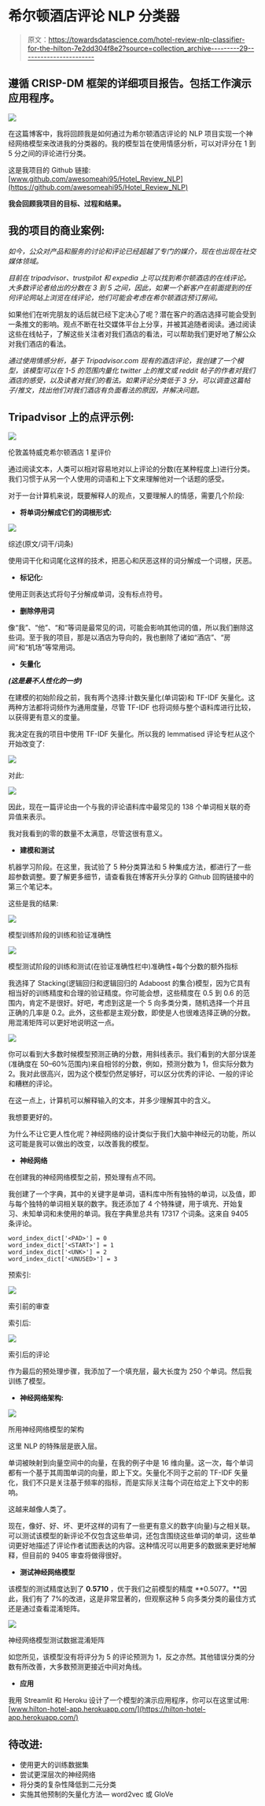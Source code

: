 # 希尔顿酒店评论 NLP 分类器

> 原文：<https://towardsdatascience.com/hotel-review-nlp-classifier-for-the-hilton-7e2dd304f8e2?source=collection_archive---------29----------------------->

## 遵循 CRISP-DM 框架的详细项目报告。包括工作演示应用程序。

![](img/797b696204a4b1cc1cedc006dd7242be.png)

在这篇博客中，我将回顾我是如何通过为希尔顿酒店评论的 NLP 项目实现一个神经网络模型来改进我的分类器的。我的模型旨在使用情感分析，可以对评分在 1 到 5 分之间的评论进行分类。

这是我项目的 Github 链接:[www.github.com/awesomeahi95/Hotel_Review_NLP](https://github.com/awesomeahi95/Hotel_Review_NLP)

**我会回顾我项目的目标、过程和结果。**

## 我的项目的商业案例:

*如今，公众对产品和服务的讨论和评论已经超越了专门的媒介，现在也出现在社交媒体领域。*

*目前在 tripadvisor、trustpilot 和 expedia 上可以找到希尔顿酒店的在线评论。大多数评论者给出的分数在 3 到 5 之间，因此，如果一个新客户在前面提到的任何评论网站上浏览在线评论，他们可能会考虑在希尔顿酒店预订房间。*

如果他们在听完朋友的话后就已经下定决心了呢？潜在客户的酒店选择可能会受到一条推文的影响。观点不断在社交媒体平台上分享，并被其追随者阅读。通过阅读这些在线帖子，了解这些关注者对我们酒店的看法，可以帮助我们更好地了解公众对我们酒店的看法。

*通过使用情感分析，基于 Tripadvisor.com 现有的酒店评论，我创建了一个模型，该模型可以在 1-5 的范围内量化 twitter 上的推文或 reddit 帖子的作者对我们酒店的感受，以及读者对我们的看法。如果评论分类低于 3 分，可以调查这篇帖子/推文，找出他们对我们酒店有负面看法的原因，并解决问题。*

## Tripadvisor 上的点评示例:

![](img/e62821b846652709528550cd65fb8395.png)

伦敦盖特威克希尔顿酒店 1 星评价

通过阅读文本，人类可以相对容易地对以上评论的分数(在某种程度上)进行分类。我们习惯于从另一个人使用的词语和上下文来理解他对一个话题的感受。

对于一台计算机来说，既要解释人的观点，又要理解人的情感，需要几个阶段:

*   **将单词分解成它们的词根形式:**

![](img/2a29eaee39ca582a2908883c6780f92a.png)

综述(原文/词干/词条)

使用词干化和词尾化这样的技术，把恶心和厌恶这样的词分解成一个词根，厌恶。

*   **标记化:**

使用正则表达式将句子分解成单词，没有标点符号。

*   **删除停用词**

像“我”、“他”、“和”等词是最常见的词，可能会影响其他词的值，所以我们删除这些词。至于我的项目，那是以酒店为导向的，我也删除了诸如“酒店”、“房间”和“机场”等常用词。

*   **矢量化**

***(这是最不人性化的一步)***

在建模的初始阶段之前，我有两个选择:计数矢量化(单词袋)和 TF-IDF 矢量化。这两种方法都将词频作为通用度量，尽管 TF-IDF 也将词频与整个语料库进行比较，以获得更有意义的度量。

我决定在我的项目中使用 TF-IDF 矢量化。所以我的 lemmatised 评论专栏从这个开始改变了:

![](img/f11f2057195da1af9f1fbab5beb1759a.png)

对此:

![](img/6bfa72a16a11d8363cf7ea178740574f.png)

因此，现在一篇评论由一个与我的评论语料库中最常见的 138 个单词相关联的奇异值来表示。

我对我看到的零的数量不太满意，尽管这很有意义。

*   **建模和测试**

机器学习阶段。在这里，我试验了 5 种分类算法和 5 种集成方法，都进行了一些超参数调整。要了解更多细节，请查看我在博客开头分享的 Github 回购链接中的第三个笔记本。

这些是我的结果:

![](img/7c69a9a14976de9c425388c54925a064.png)

模型训练阶段的训练和验证准确性

![](img/07f06fef4e6a100f80d65a148d3d52fb.png)

模型测试阶段的训练和测试(在验证准确性栏中)准确性+每个分数的额外指标

我选择了 Stacking(逻辑回归和逻辑回归的 Adaboost 的集合)模型，因为它具有相当好的训练精度和合理的验证精度。你可能会想，这些精度在 0.5 到 0.6 的范围内，肯定不是很好。好吧，考虑到这是一个 5 向多类分类，随机选择一个并且正确的几率是 0.2。此外，这些都是主观分数，即使是人也很难选择正确的分数。用混淆矩阵可以更好地说明这一点。

![](img/f60c5ded8fe03c7675c66d95a38542be.png)

你可以看到大多数时候模型预测正确的分数，用斜线表示。我们看到的大部分误差(准确度在 50–60%范围内)来自相邻的分数，例如，预测分数为 1，但实际分数为 2。我对此很高兴，因为这个模型仍然足够好，可以区分优秀的评论、一般的评论和糟糕的评论。

在这一点上，计算机可以解释输入的文本，并多少理解其中的含义。

我想要更好的。

为什么不让它更人性化呢？神经网络的设计类似于我们大脑中神经元的功能，所以这可能是我可以做出的改变，以改善我的模型。

*   **神经网络**

在创建我的神经网络模型之前，预处理有点不同。

我创建了一个字典，其中的关键字是单词，语料库中所有独特的单词，以及值，即与每个独特的单词相关联的数字。我还添加了 4 个特殊键，用于填充、开始复习、未知单词和未使用的单词。我在字典里总共有 17317 个词条。这来自 9405 条评论。

```
word_index_dict['<PAD>'] = 0
word_index_dict['<START>'] = 1
word_index_dict['<UNK>'] = 2
word_index_dict['<UNUSED>'] = 3
```

预索引:

![](img/f4b14e0ed840833746db147b91088648.png)

索引前的审查

索引后:

![](img/bf7572954e9fae5e9349ac73e6a55287.png)

索引后的评论

作为最后的预处理步骤，我添加了一个填充层，最大长度为 250 个单词。然后我训练了模型。

*   **神经网络架构:**

![](img/0c0525080e313828b9cecea252e97e02.png)

所用神经网络模型的架构

这里 NLP 的特殊层是嵌入层。

单词被映射到向量空间中的向量，在我的例子中是 16 维向量。这一次，每个单词都有一个基于其周围单词的向量，即上下文。矢量化不同于之前的 TF-IDF 矢量化，我们不只是关注基于频率的指标，而是实际关注每个词在给定上下文中的影响。

这越来越像人类了。

现在，像好、好、坏、更坏这样的词有了一些更有意义的数字(向量)与之相关联。可以测试该模型的新评论不仅包含这些单词，还包含围绕这些单词的单词，这些单词更好地描述了评论作者试图表达的内容。这种情况可以用更多的数据来更好地解释，但目前的 9405 审查将做得很好。

*   **测试神经网络模型**

该模型的测试精度达到了 **0.5710** ，优于我们之前模型的精度 **0.5077。**因此，我们有了 7%的改进，这是非常显著的，但观察这种 5 向多类分类的最佳方式还是通过查看混淆矩阵。

![](img/72c6748d152485d20e468e2c1aa8c6f8.png)

神经网络模型测试数据混淆矩阵

如您所见，该模型没有将评分为 5 的评论预测为 1，反之亦然。其他错误分类的分数有所改善，大多数预测更接近中间对角线。

*   **应用**

我用 Streamlit 和 Heroku 设计了一个模型的演示应用程序，你可以在这里试用:[www.hilton-hotel-app.herokuapp.com/](https://hilton-hotel-app.herokuapp.com/)

## **待改进:**

*   使用更大的训练数据集
*   尝试更深层次的神经网络
*   将分类的复杂性降低到二元分类
*   实施其他预制的矢量化方法— word2vec 或 GloVe